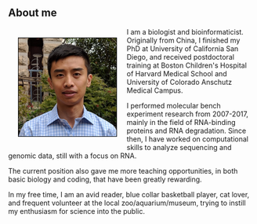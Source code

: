 ## About me
<img align="left" width="200" height="200" src="RuiFu.jpg" style="margin:20px;border:1px solid black;" title="he/him/his">
I am a biologist and bioinformaticist. Originally from China, I finished my PhD at University of California San Diego, and received postdoctoral training at Boston Children's Hospital of Harvard Medical School and University of Colorado Anschutz Medical Campus.

I performed molecular bench experiment research from 2007-2017, mainly in the field of RNA-binding proteins and RNA degradation. Since then, I have worked on computational skills to analyze sequencing and genomic data, still with a focus on RNA.

The current position also gave me more teaching opportunities, in both basic biology and coding, that have been greatly rewarding.

In my free time, I am an avid reader, blue collar basketball player, cat lover, and frequent volunteer at the local zoo/aquarium/museum, trying to instill my enthusiasm for science into the public.
